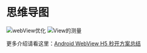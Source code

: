 # 思维导图
![webView优化](https://github.com/Liquidlkw/RobustWebView/assets/48376042/c0f8d9f0-2d47-4f03-abc6-14688cb087dc)
![View的测量](https://github.com/Liquidlkw/RobustWebView/assets/48376042/a0ead496-e626-4d55-aef5-5f4315b8c41d)

更多介绍请看这里：[Android WebView H5 秒开方案总结](https://juejin.cn/post/7016883220025180191)
